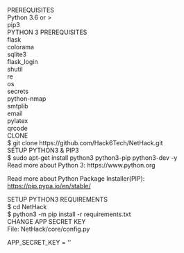 <html>
  <head></head>
  <body><p>
PREREQUISITES<br/>
Python 3.6 or ><br/>
pip3<br/>
PYTHON 3 PREREQUISITES<br/>
flask<br/>
colorama<br/>
sqlite3<br/>
flask_login<br/>
shutil<br/>
re<br/>
os<br/>
secrets<br/>
python-nmap<br/>
smtplib<br/>
email<br/>
pylatex<br/>
qrcode<br/>
CLONE<br/>
$ git clone https://github.com/Hack6Tech/NetHack.git<br/>
SETUP PYTHON3 & PIP3<br/>
$ sudo apt-get install python3 python3-pip python3-dev -y<br/>
Read more about Python 3: https://www.python.org<br/>

Read more about Python Package Installer(PIP): https://pip.pypa.io/en/stable/<br/>

SETUP PYTHON3 REQUIREMENTS<br/>
$ cd NetHack<br/>
$ python3 -m pip install -r requirements.txt<br/>
CHANGE APP SECRET KEY<br/>
File: NetHack/core/config.py<br/>

APP_SECRET_KEY = '<CHANGE ME SF>'</p>
</body>
</html>
